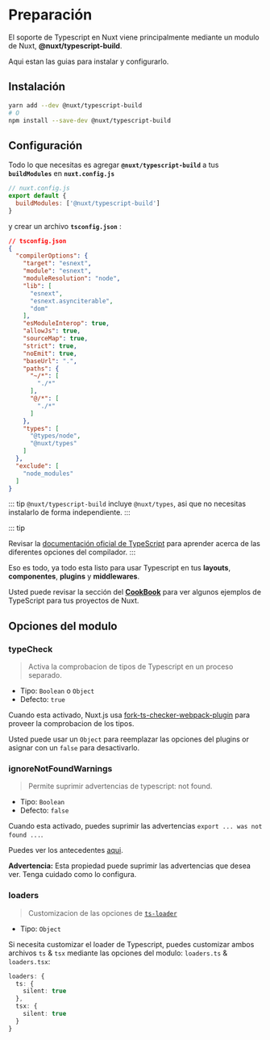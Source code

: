 # Preparación

El soporte de Typescript en Nuxt viene principalmente mediante un modulo de Nuxt, **@nuxt/typescript-build**.

Aqui estan las guias para instalar y configurarlo.

## Instalación

```sh
yarn add --dev @nuxt/typescript-build
# O
npm install --save-dev @nuxt/typescript-build
```

## Configuración

Todo lo que necesitas es agregar **`@nuxt/typescript-build`** a tus **`buildModules`** en **`nuxt.config.js`**

```js
// nuxt.config.js
export default {
  buildModules: ['@nuxt/typescript-build']
}
```

y crear un archivo **`tsconfig.json`** :

```json
// tsconfig.json
{
  "compilerOptions": {
    "target": "esnext",
    "module": "esnext",
    "moduleResolution": "node",
    "lib": [
      "esnext",
      "esnext.asynciterable",
      "dom"
    ],
    "esModuleInterop": true,
    "allowJs": true,
    "sourceMap": true,
    "strict": true,
    "noEmit": true,
    "baseUrl": ".",
    "paths": {
      "~/*": [
        "./*"
      ],
      "@/*": [
        "./*"
      ]
    },
    "types": [
      "@types/node",
      "@nuxt/types"
    ]
  },
  "exclude": [
    "node_modules"
  ]
}
```

::: tip
`@nuxt/typescript-build` incluye `@nuxt/types`, asi que no necesitas instalarlo de forma independiente.
:::

::: tip

Revisar la [documentación oficial de TypeScript](https://www.typescriptlang.org/docs/handbook/compiler-options.html) para aprender acerca de las diferentes opciones del compilador.
:::

Eso es todo, ya todo esta listo para usar Typescript en tus **layouts**, **componentes**, **plugins** y **middlewares**.

Usted puede revisar la sección del [**CookBook**](../cookbook/components/) para ver algunos ejemplos de TypeScript para tus proyectos de Nuxt.

## Opciones del modulo

### typeCheck

> Activa la comprobacion de tipos de Typescript en un proceso separado.

- Tipo: `Boolean` o `Object`
- Defecto: `true`

Cuando esta activado, Nuxt.js usa [fork-ts-checker-webpack-plugin](https://github.com/TypeStrong/fork-ts-checker-webpack-plugin) para proveer la comprobacion de los tipos.

Usted puede usar un `Object` para reemplazar las opciones del plugins or asignar con un `false` para desactivarlo.

### ignoreNotFoundWarnings

> Permite suprimir advertencias de typescript: not found.

- Tipo: `Boolean`
- Defecto: `false`

Cuando esta activado, puedes suprimir las advertencias  `export ... was not found ...`.

Puedes ver los antecedentes [aqui](https://github.com/TypeStrong/ts-loader/issues/653).
 
**Advertencia:** Esta propiedad puede suprimir las advertencias que desea ver. Tenga cuidado como lo configura.

### loaders

> Customizacion de las opciones de [`ts-loader`](https://github.com/TypeStrong/ts-loader#loader-options)

- Tipo: `Object`

Si necesita customizar el loader de Typescript, puedes customizar ambos archivos `ts` & `tsx` mediante las opciones del modulo: `loaders.ts` & `loaders.tsx`:

```ts
loaders: {
  ts: {
    silent: true
  },
  tsx: {
    silent: true
  }
}
```
